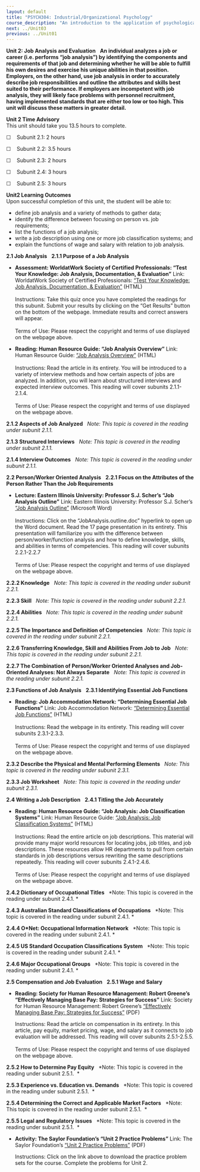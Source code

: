 ```yaml
---
layout: default
title: "PSYCH304: Industrial/Organizational Psychology"
course_description: "An introduction to the application of psychological research and theory to human interaction (both with other humans and with human factors, or machines and computers) in the workplace."
next: ../Unit03
previous: ../Unit01
---
```

**Unit 2: Job Analysis and Evaluation** <span id="2"></span> 
**An individual analyzes a job or career (i.e. performs “job analysis”)
by identifying the components and requirements of that job and
determining whether he will be able to fulfill his own desires and
exercise his unique abilities in that position. Employers, on the other
hand, use job analysis in order to accurately describe job
responsibilities and outline the attributes and skills best suited to
their performance. If employers are incompetent with job analysis, they
will likely face problems with personnel recruitment, having implemented
standards that are either too low or too high. This unit will discuss
these matters in greater detail.**

**Unit 2 Time Advisory**  
This unit should take you 13.5 hours to complete.

☐    Subunit 2.1: 2 hours

☐    Subunit 2.2: 3.5 hours

☐    Subunit 2.3: 2 hours

☐    Subunit 2.4: 3 hours

☐    Subunit 2.5: 3 hours

**Unit2 Learning Outcomes**  
Upon successful completion of this unit, the student will be able to:

-   define job analysis and a variety of methods to gather data;
-   identify the difference between focusing on person vs. job
    requirements;
-   list the functions of a job analysis;
-   write a job description using one or more job classification
    systems; and
-   explain the functions of wage and salary with relation to job
    analysis.

**2.1 Job Analysis** <span id="2.1"></span> 
**2.1.1 Purpose of a Job Analysis** <span id="2.1.1"></span> 
-   **Assessment: WorldatWork Society of Certified Professionals: “Test
    Your Knowledge: Job Analysis, Documentation, & Evaluation”**
    Link: WorldatWork Society of Certified Professionals: [“Test Your
    Knowledge: Job Analysis, Documentation, &
    Evaluation”](http://www.worldatworksociety.org/society/testknowledge/html/c2-selfquiz.html)
    (HTML)  
        
     Instructions: Take this quiz once you have completed the readings
    for this subunit. Submit your results by clicking on the “Get
    Results” button on the bottom of the webpage. Immediate results and
    correct answers will appear.  
        
     Terms of Use: Please respect the copyright and terms of use
    displayed on the webpage above.

-   **Reading: Human Resource Guide: “Job Analysis Overview”**
    Link: Human Resource Guide: [“Job Analysis
    Overview”](http://www.job-analysis.net/G000.htm) (HTML)  
        
     Instructions: Read the article in its entirety. You will be
    introduced to a variety of interview methods and how certain aspects
    of jobs are analyzed. In addition, you will learn about structured
    interviews and expected interview outcomes. This reading will cover
    subunits 2.1.1-2.1.4.  
        
     Terms of Use: Please respect the copyright and terms of use
    displayed on the webpage above. 

**2.1.2 Aspects of Job Analyzed** <span id="2.1.2"></span> 
*Note: This topic is covered in the reading under subunit 2.1.1.*

**2.1.3 Structured Interviews** <span id="2.1.3"></span> 
*Note: This topic is covered in the reading under subunit 2.1.1.*

**2.1.4 Interview Outcomes** <span id="2.1.4"></span> 
*Note: This topic is covered in the reading under subunit 2.1.1.*

**2.2 Person/Worker Oriented Analysis** <span id="2.2"></span> 
**2.2.1 Focus on the Attributes of the Person Rather Than the Job
Requirements** <span id="2.2.1"></span> 
-   **Lecture: Eastern Illinois University: Professor S.J. Scher’s “Job
    Analysis Outline”**
    Link: Eastern Illinois University: Professor S.J. Scher’s [“Job
    Analysis Outline”](http://www.ux1.eiu.edu/~sjscher/io/) (Microsoft
    Word)  
        
     Instructions: Click on the “JobAnalysis.outline.doc” hyperlink to
    open up the Word document. Read the 17 page presentation in its
    entirety. This presentation will familiarize you with the difference
    between person/worker/function analysis and how to define knowledge,
    skills, and abilities in terms of competencies. This reading will
    cover subunits 2.2.1-2.2.7  
        
     Terms of Use: Please respect the copyright and terms of use
    displayed on the webpage above. 

**2.2.2 Knowledge** <span id="2.2.2"></span> 
*Note: This topic is covered in the reading under subunit 2.2.1.*

**2.2.3 Skill** <span id="2.2.3"></span> 
*Note: This topic is covered in the reading under subunit 2.2.1.*

**2.2.4 Abilities** <span id="2.2.4"></span> 
*Note: This topic is covered in the reading under subunit 2.2.1.*

**2.2.5 The Importance and Definition of Competencies** <span
id="2.2.5"></span> 
*Note: This topic is covered in the reading under subunit 2.2.1.*

**2.2.6 Transferring Knowledge, Skill and Abilities From Job to Job**
<span id="2.2.6"></span> 
*Note: This topic is covered in the reading under subunit 2.2.1.*

**2.2.7 The Combination of Person/Worker Oriented Analyses and
Job-Oriented Analyses: Not Always Separate** <span id="2.2.7"></span> 
*Note: This topic is covered in the reading under subunit 2.2.1.*

**2.3 Functions of Job Analysis** <span id="2.3"></span> 
**2.3.1 Identifying Essential Job Functions** <span id="2.3.1"></span> 
-   **Reading: Job Accommodation Network: “Determining Essential Job
    Functions”**
    Link: Job Accommodation Network: [“Determining Essential Job
    Functions”](http://spot.pcc.edu/~rjacobs/career/essential_job_functions.htm#How%20to%20Identify%20Essential%20Job%20Functions)
    (HTML)  
        
     Instructions: Read the webpage in its entirety. This reading will
    cover subunits 2.3.1-2.3.3.  
        
     Terms of Use: Please respect the copyright and terms of use
    displayed on the webpage above. 

**2.3.2 Describe the Physical and Mental Performing Elements** <span
id="2.3.2"></span> 
*Note: This topic is covered in the reading under subunit 2.3.1.*

**2.3.3 Job Worksheet** <span id="2.3.3"></span> 
*Note: This topic is covered in the reading under subunit 2.3.1.*

**2.4 Writing a Job Description** <span id="2.4"></span> 
**2.4.1 Titling the Job Accurately** <span id="2.4.1"></span> 
-   **Reading: Human Resource Guide: “Job Analysis: Job Classification
    Systems”**
    Link: Human Resource Guide: [“Job Analysis: Job Classification
    Systems”](http://www.job-analysis.net/G010.htm) (HTML)  
                  
     Instructions: Read the entire article on job descriptions. This
    material will provide many major world resources for locating jobs,
    job titles, and job descriptions. These resources allow HR
    departments to pull from certain standards in job descriptions
    versus rewriting the same descriptions repeatedly. This reading will
    cover subunits 2.4.1-2.4.6.  
        
     Terms of Use: Please respect the copyright and terms of use
    displayed on the webpage above. 

**2.4.2 Dictionary of Occupational Titles** <span id="2.4.2"></span> 
*Note: This topic is covered in the reading under subunit 2.4.1. *

**2.4.3 Australian Standard Classifications of Occupations** <span
id="2.4.3"></span> 
*Note: This topic is covered in the reading under subunit 2.4.1. *

**2.4.4 O\*Net: Occupational Information Network** <span
id="2.4.4"></span> 
*Note: This topic is covered in the reading under subunit 2.4.1. *

**2.4.5 US Standard Occupation Classifications System** <span
id="2.4.5"></span> 
*Note: This topic is covered in the reading under subunit 2.4.1. *

**2.4.6 Major Occupational Groups** <span id="2.4.6"></span> 
*Note: This topic is covered in the reading under subunit 2.4.1. *

**2.5 Compensation and Job Evaluation** <span id="2.5"></span> 
**2.5.1 Wage and Salary** <span id="2.5.1"></span> 
-   **Reading: Society for Human Resource Management: Robert Greene’s
    “Effectively Managing Base Pay: Strategies for Success”**
    Link: Society for Human Resource Management: Robert Greene’s
    [“Effectively Managing Base Pay: Strategies for
    Success”](https://www.shrm.org/multimedia/webcasts/Documents/12greene_basepay.pdf)
    (PDF)  
      
     Instructions: Read the article on compensation in its entirety. In
    this article, pay equity, market pricing, wage, and salary as it
    connects to job evaluation will be addressed. This reading will
    cover subunits 2.5.1-2.5.5.  
        
     Terms of Use: Please respect the copyright and terms of use
    displayed on the webpage above. 

**2.5.2 How to Determine Pay Equity** <span id="2.5.2"></span> 
*Note: This topic is covered in the reading under subunit 2.5.1.  *

**2.5.3 Experience vs. Education vs. Demands** <span id="2.5.3"></span> 
*Note: This topic is covered in the reading under subunit 2.5.1.  *

**2.5.4 Determining the Correct and Applicable Market Factors** <span
id="2.5.4"></span> 
*Note: This topic is covered in the reading under subunit 2.5.1.  *

**2.5.5 Legal and Regulatory Issues** <span id="2.5.5"></span> 
*Note: This topic is covered in the reading under subunit 2.5.1.  *

-   **Activity: The Saylor Foundation’s “Unit 2 Practice Problems”**
    Link: The Saylor Foundation’s [“Unit 2 Practice
    Problems”](http://www.saylor.org/site/wp-content/uploads/2011/07/PSYCH304-ProblemSets-Final.pdf) (PDF)  
      
     Instructions: Click on the link above to download the practice
    problem sets for the course. Complete the problems for Unit 2.



